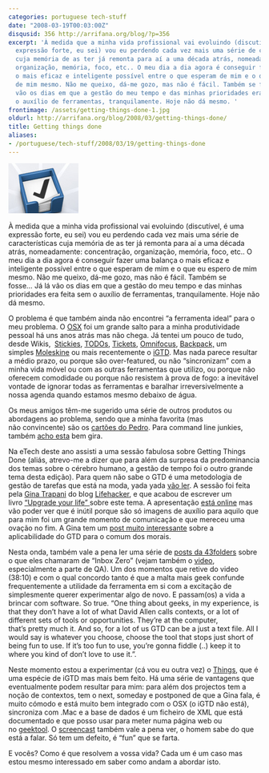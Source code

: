 ```yaml
---
categories: portuguese tech-stuff
date: "2008-03-19T00:03:00Z"
disqusid: 356 http://arrifana.org/blog/?p=356
excerpt: 'À medida que a minha vida profissional vai evoluindo (discutível, é uma
  expressão forte, eu sei) vou eu perdendo cada vez mais uma série de características
  cuja memória de as ter já remonta para aí a uma década atrás, nomeadamente: concentração,
  organização, memória, foco, etc.. O meu dia a dia agora é conseguir fazer uma balança
  o mais eficaz e inteligente possível entre o que esperam de mim e o que eu espero
  de mim mesmo. Não me queixo, dá-me gozo, mas não é fácil. Também se fosse… Já lá
  vão os dias em que a gestão do meu tempo e das minhas prioridades era feita sem
  o auxílio de ferramentas, tranquilamente. Hoje não dá mesmo. '
frontimage: /assets/getting-things-done-1.jpg
oldurl: http://arrifana.org/blog/2008/03/getting-things-done/
title: Getting things done
aliases:
- /portuguese/tech-stuff/2008/03/19/getting-things-done
---
```


![](/assets/getting-things-done-1.jpg "photo 1")

À medida que a minha vida profissional vai evoluindo (discutível, é uma expressão forte, eu sei) vou eu perdendo cada vez mais uma série de características cuja memória de as ter já remonta para aí a uma década atrás, nomeadamente: concentração, organização, memória, foco, etc.. O meu dia a dia agora é conseguir fazer uma balança o mais eficaz e inteligente possível entre o que esperam de mim e o que eu espero de mim mesmo. Não me queixo, dá-me gozo, mas não é fácil. Também se fosse… Já lá vão os dias em que a gestão do meu tempo e das minhas prioridades era feita sem o auxílio de ferramentas, tranquilamente. Hoje não dá mesmo.

O problema é que também ainda não encontrei “a ferramenta ideal” para o meu problema. O [OSX][1] foi um grande salto para a minha produtividade pessoal há uns anos atrás mas não chega. Já tentei um pouco de tudo, desde Wikis,  [Stickies][2], [TODOs][3], [Tickets][4], [Omnifocus][5], [Backpack,][6] um simples [Moleskine][7] ou mais recentemente o [iGTD][8]. Mas nada parece resultar a médio prazo, ou porque são over-featured, ou não “sincronizam” com a minha vida móvel ou com as outras ferramentas que utilizo, ou porque não oferecem comodidade ou porque não resistem à prova de fogo: a inevitável vontade de ignorar todas as ferramentas e baralhar irreversivelmente a nossa agenda quando estamos mesmo debaixo de água.

Os meus amigos têm-me sugerido uma série de outros produtos ou abordagens ao problema, sendo que a minha favorita (mas não convincente) são os [cartões do Pedro][9]. Para command line junkies, também [acho esta][10] bem gira.

Na eTech deste ano assisti a uma sessão fabulosa sobre Getting Things Done (aliás, atrevo-me a dizer que para além da surpresa da predominancia dos temas sobre o cérebro humano, a gestão de tempo foi o outro grande tema desta edição). Para quem não sabe o GTD é uma metodologia de gestão de tarefas que está na moda, yada yada [vão ler][11]. A sessão foi feita pela [Gina Trapani][12] do blog [Lifehacker][13], e que acabou de escrever um livro [“Upgrade your life” ][14]sobre este tema. A apresentação [está online][15] mas vão poder ver que é inútil porque são só imagens de auxílio para aquilo que para mim foi um grande momento de comunicação e que mereceu uma ovação no fim. A Gina tem um [post muito interessante][16] sobre a aplicabilidade do GTD para o comum dos morais.

Nesta onda, também vale a pena ler uma série de [posts da 43folders][17] sobre o que eles chamaram de “Inbox Zero” (vejam também o [video][18], especialmente a parte de QA). Um dos momentos que retive do video (38:10) e com o qual concordo tanto é que a malta mais geek confunde frequentemente a utilidade da ferramenta em si com a excitação de simplesmente querer experimentar algo de novo. E passam(os) a vida a brincar com software. So true. “One thing about geeks, in my experience, is that they don’t have a lot of what David Allen calls contexts, or a lot of different sets of tools or opportunities. They’re at the computer, that’s pretty much it. And so, for a lot of us GTD can be a just a text file. All I would say is whatever you choose, choose the tool that stops just short of being fun to use. If it’s too fun to use, you’re gonna fiddle (..) keep it to where you kind of don’t love to use it.”.

Neste momento estou a experimentar (cá vou eu outra vez) o [Things][19], que é uma espécie de iGTD mas mais bem feito. Há uma série de vantagens que eventualmente podem resultar para mim: para além dos projectos tem a noção de contextos, tem o next, someday e postponed de que a Gina fala, é muito cómodo e está muito bem integrado com o OSX (o iGTD não está), sincroniza com .Mac e a base de dados é um ficheiro de XML que está documentado e que posso usar para meter numa página web ou no [geektool][20]. O [screencast][21] também vale a pena ver, o homem sabe do que está a falar. Só tem um defeito, é “fun” que se farta.

E vocês? Como é que resolvem a vossa vida? Cada um é um caso mas estou mesmo interessado em saber como andam a abordar isto.

[1]: http://www.apple.com/macosx/
[2]: http://www.apple.com/downloads/dashboard/business/macmadnessstickies.html
[3]: http://www.apple.com/macosx/features/300.html
[4]: http://trac.edgewall.org/
[5]: http://www.omnigroup.com/applications/omnifocus/
[6]: http://www.backpackit.com/
[7]: http://www.moleskine.com
[8]: http://bargiel.home.pl/iGTD/
[9]: http://flickr.com/photos/melo/2266067413/
[10]: http://todotxt.com/
[11]: http://en.wikipedia.org/wiki/Getting_Things_Done
[12]: http://www.ginatrapani.org/
[13]: http://lifehacker.com/
[14]: http://www.amazon.co.uk/exec/obidos/ASIN/0470238364/ref=nosim/lifehackerboo-20
[15]: http://en.oreilly.com/et2008/public/asset/attachment/1605
[16]: http://lifehacker.com/software/feature/practicing-simplified-gtd-335269.php
[17]: http://www.43folders.com/izero
[18]: http://video.google.com/videoplay?docid=973149761529535925&hl=en
[19]: http://www.culturedcode.com/things/
[20]: http://projects.tynsoe.org/en/geektool/
[21]: http://www.culturedcode.com/things/screencast.html